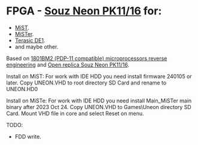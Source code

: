 # FPGA - [Souz Neon PK11/16](https://ru.wikipedia.org/wiki/Союз-Неон_ПК-11/16) for:
 - [MiST](https://github.com/mist-devel/mist-board/wiki).
 - [MiSTer](https://github.com/MiSTer-devel/Wiki_MiSTer/wiki).
 - [Terasic DE1](https://www.terasic.com.tw/cgi-bin/page/archive.pl?No=83).
 - and maybe other. 

Based on [1801ВМ2 (PDP-11 compatible) microprocessors reverse engineering](https://github.com/1801BM1/cpu11) and [Open replica Souz Neon PK11/16](https://zx-pk.ru/threads/29407-proekt-otkrytoj-repliki-soyuz-neon-pk-11-16.html).

Install on MiST:
For work with IDE HDD you need install firmware 240105 or later.
Copy UNEON.VHD to root directory SD Card and rename to UNEON.HD0

Install on MiSTe:
For work with IDE HDD you need install Main_MiSTer main binary after 2023 Oct 24.
Copy UNEON.VHD to Games\Uneon directory SD Card. Mount VHD file in core and select Reset on menu. 

TODO: 
 - FDD write.
